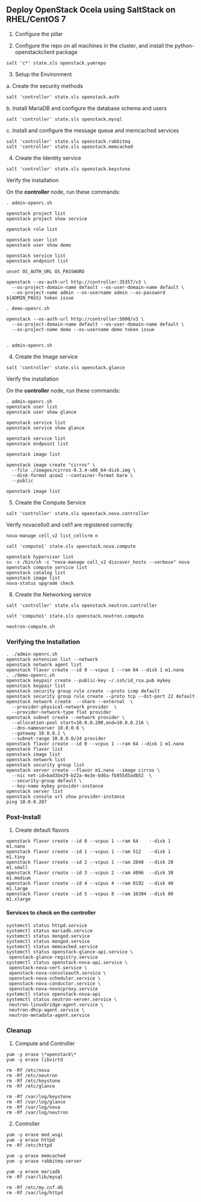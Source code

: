 
## Deploy OpenStack Ocela using SaltStack on RHEL/CentOS 7



1. Configure the pillar


2. Configure the repo on all machines in the cluster, and install the python-openstackclient package

```
salt 'c*' state.sls openstack.yumrepo
```

3. Setup the Environment


  a. Create the security methods
  ```
  salt 'controller' state.sls openstack.auth
  ```

  b. Install MariaDB and configure the database schema and users
  ```
  salt 'controller' state.sls openstack.mysql
  ```

  c. Install and configure the message queue and memcached services
  ```
  salt 'controller' state.sls openstack.rabbitmq
  salt 'controller' state.sls openstack.memcached
  ```

4. Create the Identity service

```
salt 'controller' state.sls openstack.keystone
```

Verify the installation

On the **controller** node, run these commands:

```
. admin-openrc.sh

openstack project list
openstack project show service

openstack role list

openstack user list
openstack user show demo

openstack service list
openstack endpoint list

unset OS_AUTH_URL OS_PASSWORD

openstack --os-auth-url http://controller:35357/v3 \
  --os-project-domain-name default --os-user-domain-name default \
  --os-project-name admin --os-username admin --os-password ${ADMIN_PASS} token issue

. demo-openrc.sh

openstack --os-auth-url http://controller:5000/v3 \
  --os-project-domain-name default --os-user-domain-name default \
  --os-project-name demo --os-username demo token issue


. admin-openrc.sh
```

4. Create the Image service

```
salt 'controller' state.sls openstack.glance
```
Verify the installation

On the **controller** node, run these commands:

```
. admin-openrc.sh
openstack user list
openstack user show glance

openstack service list
openstack service show glance

openstack service list
openstack endpoint list

openstack image list

openstack image create "cirros" \
  --file ./images/cirros-0.3.4-x86_64-disk.img \
  --disk-format qcow2 --container-format bare \
  --public

openstack image list
```



5. Create the Compute Service 

```
salt 'controller' state.sls openstack.nova.controller
```

Verify novacello0 and cell1 are registered correctly
```
nova-manage cell_v2 list_cellsrm n
```

```
salt 'compute1' state.sls openstack.nova.compute
```

```
openstack hypervisor list
su -s /bin/sh -c "nova-manage cell_v2 discover_hosts --verbose" nova
openstack compute service list
openstack catalog list
openstack image list
nova-status upgrade check
```


8. Create the Networking service 

```
salt 'controller' state.sls openstack.neutron.controller
```

```
salt 'compute1' state.sls openstack.neutron.compute
```

```
neutron-compute.sh
```

### Verifying the Installation

```
. ./admin-openrc.sh
openstack extension list --network
openstack network agent list
openstack flavor create --id 0 --vcpus 1 --ram 64 --disk 1 m1.nano
. ./demo-openrc.sh 
openstack keypair create --public-key ~/.ssh/id_rsa.pub mykey
openstack keypair list
openstack security group rule create --proto icmp default
openstack security group rule create --proto tcp --dst-port 22 default
openstack network create  --share --external  \
  --provider-physical-network provider  \
  --provider-network-type flat provider
openstack subnet create --network provider \
  --allocation-pool start=10.0.0.200,end=10.0.0.216 \
  --dns-nameserver 10.0.0.6 \
  --gateway 10.0.0.1 \
  --subnet-range 10.0.0.0/24 provider
openstack flavor create --id 0 --vcpus 1 --ram 64 --disk 1 m1.nano
openstack flavor list
openstack image list
openstack network list
openstack security group list
openstack server create --flavor m1.nano --image cirros \
  --nic net-id=bad3be29-b22a-4e3e-bd6a-fb855d5ad652  \
  --security-group default \
  --key-name mykey provider-instance
openstack server list
openstack console url show provider-instance
ping 10.0.0.207 
```

### Post-Install

1. Create default flavors

  ```
  openstack flavor create --id 0 --vcpus 1 --ram 64    --disk 1   m1.nano
  openstack flavor create --id 1 --vcpus 1 --ram 512   --disk 1   m1.tiny
  openstack flavor create --id 2 --vcpus 1 --ram 2048  --disk 20  m1.small
  openstack flavor create --id 3 --vcpus 2 --ram 4096  --disk 30  m1.medium
  openstack flavor create --id 4 --vcpus 4 --ram 8192  --disk 40  m1.large
  openstack flavor create --id 5 --vcpus 8 --ram 16384 --disk 80  m1.xlarge
  ```

#### Services to check on the controller

```
systemctl status httpd.service
systemctl status mariadb.service
systemctl status mongod.service
systemctl status mongod.service
systemctl status memcached.service
systemctl status openstack-glance-api.service \
 openstack-glance-registry.service
systemctl status openstack-nova-api.service \
 openstack-nova-cert.service \
 openstack-nova-consoleauth.service \
 openstack-nova-scheduler.service \
 openstack-nova-conductor.service \
 openstack-nova-novncproxy.service
systemctl status openstack-nova-api
systemctl status neutron-server.service \
 neutron-linuxbridge-agent.service \
 neutron-dhcp-agent.service \
 neutron-metadata-agent.service
```

### Cleanup

1. Compute and Controller

```
yum -y erase \*openstack\*
yum -y erase libvirtd

rm -Rf /etc/nova
rm -Rf /etc/neutron
rm -Rf /etc/keystone
rm -Rf /etc/glance

rm -Rf /var/log/keystone
rm -Rf /var/log/glance
rm -Rf /var/log/nova
rm -Rf /var/log/neutron
```

2. Controller
```
yum -y erase mod_wsgi
yum -y erase httpd
rm -Rf /etc/httpd

yum -y erase memcached
yum -y erase rabbitmq-server

yum -y erase mariadb
rm -Rf /var/lib/mysql

rm -Rf /etc/my.cnf.db
rm -Rf /var/log/httpd
```

